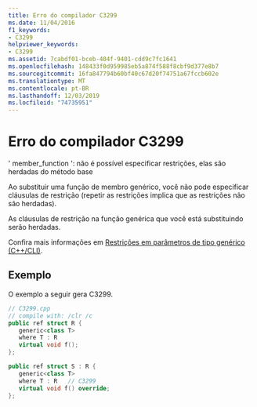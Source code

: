 ```yaml
---
title: Erro do compilador C3299
ms.date: 11/04/2016
f1_keywords:
- C3299
helpviewer_keywords:
- C3299
ms.assetid: 7cabdf01-bceb-404f-9401-cdd9c7fc1641
ms.openlocfilehash: 148433f0d959985eb5a874f588f8cbf9d377e8b7
ms.sourcegitcommit: 16fa847794b60bf40c67d20f74751a67fccb602e
ms.translationtype: MT
ms.contentlocale: pt-BR
ms.lasthandoff: 12/03/2019
ms.locfileid: "74735951"
---
```

# <a name="compiler-error-c3299"></a>Erro do compilador C3299

' member_function ': não é possível especificar restrições, elas são herdadas do método base

Ao substituir uma função de membro genérico, você não pode especificar cláusulas de restrição (repetir as restrições implica que as restrições não são herdadas).

As cláusulas de restrição na função genérica que você está substituindo serão herdadas.

Confira mais informações em [Restrições em parâmetros de tipo genérico (C++/CLI)](../../extensions/constraints-on-generic-type-parameters-cpp-cli.md).

## <a name="example"></a>Exemplo

O exemplo a seguir gera C3299.

```cpp
// C3299.cpp
// compile with: /clr /c
public ref struct R {
   generic<class T>
   where T : R
   virtual void f();
};

public ref struct S : R {
   generic<class T>
   where T : R   // C3299
   virtual void f() override;
};
```
